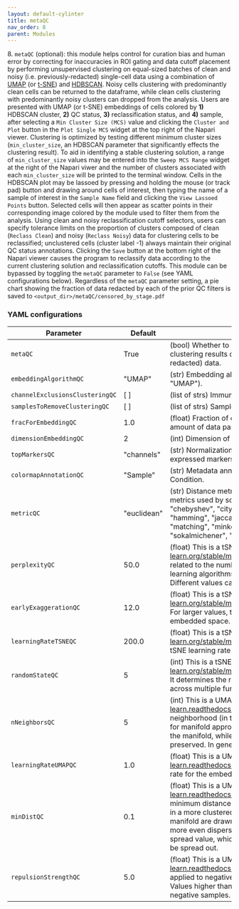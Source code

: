 ```yaml
---
layout: default-cylinter
title: metaQC
nav_order: 8
parent: Modules
---
```


8\. `metaQC` (optional): this module helps control for curation bias and human error by correcting for inaccuracies in ROI gating and data cutoff placement by performing unsupervised clustering on equal-sized batches of clean and noisy (i.e. previously-redacted) single-cell data using a combination of [UMAP](https://umap-learn.readthedocs.io/en/latest/) (or [t-SNE](https://scikit-learn.org/stable/modules/generated/sklearn.manifold.TSNE.html)) and [HDBSCAN](https://hdbscan.readthedocs.io/en/latest/api.html). Noisy cells clustering with predominantly clean cells can be returned to the dataframe, while clean cells clustering with predominantly noisy clusters can dropped from the analysis. Users are presented with UMAP (or t-SNE) embeddings of cells colored by **1)** HDBSCAN cluster, **2)** QC status, **3)** reclassification status, and **4)** sample, after selecting a `Min Cluster Size (MCS)` value and clicking the `Cluster and Plot` button in the `Plot Single MCS` widget at the top right of the Napari viewer. Clustering is optimized by testing different minimum cluster sizes (`min_cluster_size`, an HDBSCAN parameter that significantly effects the clustering result). To aid in identifying a stable clustering solution, a range of `min_cluster_size` values may be entered into the `Sweep MCS Range` widget at the right of the Napari viwer and the number of clusters associated with each `min_cluster_size` will be printed to the terminal window. Cells in the HDBSCAN plot may be lassoed by pressing and holding the mouse (or track pad) button and drawing around cells of interest, then typing the name of a sample of interest in the `Sample Name` field and clicking the `View Lassoed Points` button. Selected cells will then appear as scatter points in their corresponding image colored by the module used to filter them from the analysis. Using clean and noisy reclassification cutoff selectors, users can specify tolerance limits on the proportion of clusters composed of clean (`Reclass Clean`) and noisy (`Reclass Noisy`) data for clustering cells to be reclassified; unclustered cells (cluster label -1) always maintain their original QC status annotations. Clicking the `Save` button at the bottom right of the Napari viewer causes the program to reclassify data according to the current clustering solution and reclassification cutoffs. This module can be bypassed by toggling the `metaQC` parameter to `False` (see YAML configurations below). Regardless of the `metaQC` parameter setting, a pie chart showing the fraction of data redacted by each of the prior QC filters is saved to `<output_dir>/metaQC/censored_by_stage.pdf`

### YAML configurations

| Parameter | Default | Description |
| --- | --- | --- |
| `metaQC` | True | (bool) Whether to perform data reclassification based on unsupervised clustering results of combinations of clean and noisy (previously-redacted) data. |
| `embeddingAlgorithmQC` | "UMAP" | (str) Embedding algorithm used for clustering (options: "TSNE" or "UMAP"). |
| `channelExclusionsClusteringQC` | [ ] | (list of strs) Immunomarkers to exclude from clustering. |
| `samplesToRemoveClusteringQC` | [ ] | (list of strs) Samples to exclude from clustering. |
| `fracForEmbeddingQC` | 1.0 | (float) Fraction of cells to be embedded (range: 0.0-1.0). Limits the amount of data passed to downstream modules. |
| `dimensionEmbeddingQC` | 2 | (int) Dimension of the embedding (fixed to 2 in current version). |
| `topMarkersQC` | "channels" | (str) Normalization axis ("channels" or "clusters") used to define highest expressed markers per cluster. |
| `colormapAnnotationQC` | "Sample" | (str) Metadata annotation to colormap the embedding: Sample or Condition. |
| `metricQC` | "euclidean" | (str) Distance metric for computing embedding. Choose from valid metrics used by scipy.spatial.distance.pdist: "braycurtis", "canberra", "chebyshev", "cityblock", "correlation", "cosine", "dice", "euclidean", "hamming", "jaccard", "jensenshannon", "kulsinski", "mahalanobis", "matching", "minkowski", "rogerstanimoto", "russellrao", "seuclidean", "sokalmichener", "sokalsneath", "sqeuclidean", "yule". |
| `perplexityQC` | 50.0 | (float) This is a tSNE-specific configuration (https://scikit-learn.org/stable/modules/generated/sklearn.manifold.TSNE.htmlRelated) related to the number of nearest neighbors used in other manifold learning algorithms. Larger datasets usually require larger perplexity. Different values can result in significantly different results. |
| `earlyExaggerationQC` | 12.0 | (float) This is a tSNE-specific configuration (https://scikit-learn.org/stable/modules/generated/sklearn.manifold.TSNE.htmlRelated). For larger values, the space between natural clusters will be larger in the embedded space. |
| `learningRateTSNEQC` | 200.0 | (float) This is a tSNE-specific configuration (https://scikit-learn.org/stable/modules/generated/sklearn.manifold.TSNE.htmlRelated). tSNE learning rate (typically between 10.0 and 1000.0). |
| `randomStateQC` | 5 | (int) This is a tSNE-specific configuration (https://scikit-learn.org/stable/modules/generated/sklearn.manifold.TSNE.htmlRelated). It determines the random number generator for reproducible results across multiple function calls. |
| `nNeighborsQC` | 5 | (int) This is a UMAP-specific configuration (https://umap-learn.readthedocs.io/en/latest/api.html). It determines the size of local neighborhood (in terms of number of neighboring sample points) used for manifold approximation. Larger values result in more global views of the manifold, while smaller values result in more local data being preserved. In general values should be in the range 2 to 100. |
| `learningRateUMAPQC` | 1.0 | (float) This is a UMAP-specific configuration (https://umap-learn.readthedocs.io/en/latest/api.html). It Determines the initial learning rate for the embedding optimization. |
| `minDistQC` | 0.1 | (float) This is a UMAP-specific configuration (https://umap-learn.readthedocs.io/en/latest/api.html). Determines the effective minimum distance between embedded points. Smaller values will result in a more clustered/clumped embedding where nearby points on the manifold are drawn closer together, while larger values will result on a more even dispersal of points. The value should be set relative to the spread value, which determines the scale at which embedded points will be spread out. |
| `repulsionStrengthQC` | 5.0 | (float) This is a UMAP-specific configuration (https://umap-learn.readthedocs.io/en/latest/api.html). Determines the weighting applied to negative samples in low dimensional embedding optimization. Values higher than one will result in greater weight being given to negative samples. |
